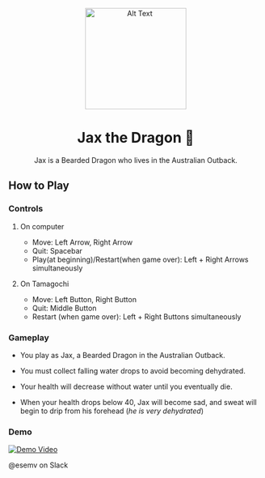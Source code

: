 <div align="center">
<br>
	<img src="https://cloud-cyzv9gb2b-hack-club-bot.vercel.app/0screenshot_2025-01-31_at_10.54.56___am.png" alt="Alt Text" width="200">

# Jax the Dragon 🦎

Jax is a Bearded Dragon who lives in the Australian Outback.
</div>

## How to Play

### Controls

1. On computer
   - Move: Left Arrow, Right Arrow
   - Quit: Spacebar
   - Play(at beginning)/Restart(when game over): Left + Right Arrows simultaneously
  
2. On Tamagochi
   - Move: Left Button, Right Button
   - Quit: Middle Button
   - Restart (when game over): Left + Right Buttons simultaneously
  
### Gameplay

- You play as Jax, a Bearded Dragon in the Australian Outback. 

- You must collect falling water drops to avoid becoming dehydrated. 

- Your health will decrease without water until you eventually die.

- When your health drops below 40, Jax will become sad, and sweat will begin to drip from his forehead (_he is very dehydrated_)

### Demo

[![Demo Video](https://cloud-cyzv9gb2b-hack-club-bot.vercel.app/0screenshot_2025-01-31_at_10.54.56___am.png)](https://youtu.be/odqx-JzUDgA)


@esemv on Slack

